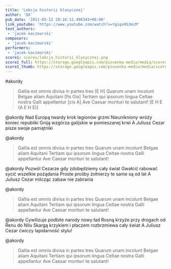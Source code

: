 ```yaml
---
title: 'Lekcja historii klasycznej'
author: 'DX'
pub_date: '2011-05-12 20:16:12.496343+00:00'
link_youtube: 'https://www.youtube.com/watch?v=YgiqvHS3mcM'
text_authors:
 - 'jacek-kaczmarski'
composers:
 - 'jacek-kaczmarski'
performers:
 - 'jacek-kaczmarski'
score1: scores/lekcja_historii_klasycznej.png
score1_full: https://storage.googleapis.com/piosenka-media/media/scores/lekcja_historii_klasycznej.png
score1_thumb: https://storage.googleapis.com/piosenka-media/media/scores/lekcja_historii_klasycznej.png.180x0_q85_upscale.jpg
---
```


#akordy
>Gallia est omnis divisa in partes tres [E H]
>Quarum unam incolunt Belgae aliam Aquitani [fis Gis]
>Tertiam qui ipsorum lingua Celtae nostra Galli appellantur [cis A]
>Ave Caesar morituri te salutant! [E H E (A E H E)]

@akordy
Nad Europą twardy krok legionów grzmi
Nieunikniony wróży koniec republiki
Gniją wzgórza galijskie w pomieszanej krwi
A Juliusz Cezar pisze swoje pamiętniki

@akordy
>Gallia est omnis divisa in partes tres
>Quarum unam incolunt Belgae aliam Aquitani
>Tertiam qui ipsorum lingua Celtae nostra Galli appellantur
>Ave Caesar morituri te salutant!

@akordy
Pozwól Cezarze gdy zdobędziemy cały świat
Gwałcić rabować sycić wszelkie pożądania
Proste prośby żołnierzy te same są od lat
A Juliusz Cezar milcząc zabaw nie zabrania

@akordy
>Gallia est omnis divisa in partes tres
>Quarum unam incolunt Belgae aliam Aquitani
>Tertiam qui ipsorum lingua Celtae nostra Galli appellantur
>Ave Caesar morituri te salutant!

@akordy
Cywilizuje podbite narody nowy ład
Rosną krzyże przy drogach od Renu do Nilu
Skargą krzykiem i płaczem rozbrzmiewa cały świat
A Juliusz Cezar ćwiczy lapidarność stylu!

@akordy
>Gallia est omnis divisa in partes tres
>Quarum unam incolunt Belgae aliam Aquitani
>Tertiam qui ipsorum lingua Celtae nostra Galli appellantur
>Ave Caesar morituri te salutant!